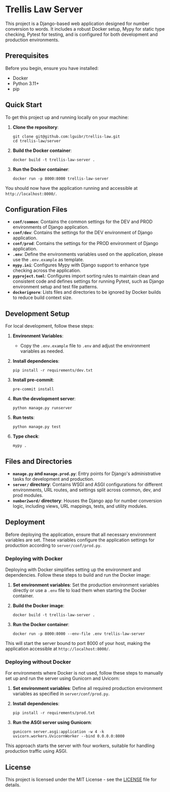 # Trellis Law Server

This project is a Django-based web application designed for number conversion to words. It includes a robust Docker setup, Mypy for static type checking, Pytest for testing, and is configured for both development and production environments.

## Prerequisites

Before you begin, ensure you have installed:

- Docker
- Python 3.11+
- pip

## Quick Start

To get this project up and running locally on your machine:

1. **Clone the repository**:

   ```
   git clone git@github.com:lguibr/trellis-law.git
   cd trellis-law/server
   ```

2. **Build the Docker container**:

   ```
   docker build -t trellis-law-server .
   ```

3. **Run the Docker container**:
   ```
   docker run -p 8000:8000 trellis-law-server
   ```

You should now have the application running and accessible at `http://localhost:8000/`.

## Configuration Files

- **`conf/common`**: Contains the common settings for the DEV and PROD environments of Django application.
- **`conf/dev`**: Contains the settings for the DEV environment of Django application.
- **`conf/prod`**: Contains the settings for the PROD environment of Django application.
- **`.env`**: Define the environments variables used on the application, please use the `.env.example` as template.
- **`mypy.ini`**: Configures Mypy with Django support to enhance type checking across the application.
- **`pyproject.toml`**: Configures import sorting rules to maintain clean and consistent code and defines settings for running Pytest, such as Django environment setup and test file patterns.
- **`dockerignore`**: Lists files and directories to be ignored by Docker builds to reduce build context size.

## Development Setup

For local development, follow these steps:

1. **Environment Variables**:

   - Copy the `.env.example` file to `.env` and adjust the environment variables as needed.

2. **Install dependencies**:

   ```
   pip install -r requirements/dev.txt
   ```

3. **Install pre-commit**:

   ```
   pre-commit install
   ```

4. **Run the development server**:

   ```
   python manage.py runserver
   ```

5. **Run tests**:

   ```
   python manage.py test
   ```

6. **Type check**:
   ```
   mypy .
   ```

## Files and Directories

- **`manage.py` and `manage.prod.py`**: Entry points for Django's administrative tasks for development and production.
- **`server/` directory**: Contains WSGI and ASGI configurations for different environments, URL routes, and settings split across common, dev, and prod modules.
- **`number2word/` directory**: Houses the Django app for number conversion logic, including views, URL mappings, tests, and utility modules.

## Deployment

Before deploying the application, ensure that all necessary environment variables are set. These variables configure the application settings for production according to `server/conf/prod.py`.

### Deploying with Docker

Deploying with Docker simplifies setting up the environment and dependencies. Follow these steps to build and run the Docker image:

1. **Set environment variables**:
   Set the production environment variables directly or use a `.env` file to load them when starting the Docker container.

2. **Build the Docker image**:

   ```
   docker build -t trellis-law-server .
   ```

3. **Run the Docker container**:
   ```
   docker run -p 8000:8000 --env-file .env trellis-law-server
   ```

This will start the server bound to port 8000 of your host, making the application accessible at `http://localhost:8000/`.

### Deploying without Docker

For environments where Docker is not used, follow these steps to manually set up and run the server using Gunicorn and Uvicorn:

1. **Set environment variables**:
   Define all required production environment variables as specified in `server/conf/prod.py`.

2. **Install dependencies**:

   ```
   pip install -r requirements/prod.txt
   ```

3. **Run the ASGI server using Gunicorn**:
   ```
   gunicorn server.asgi:application -w 4 -k uvicorn.workers.UvicornWorker --bind 0.0.0.0:8000
   ```

This approach starts the server with four workers, suitable for handling production traffic using ASGI.

## License

This project is licensed under the MIT License - see the [LICENSE](./../LICENSE) file for details.
